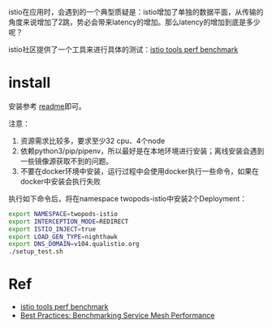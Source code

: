 
istio在应用时，会遇到的一个典型质疑是：istio增加了单独的数据平面，从传输的角度来说增加了2跳，势必会带来latency的增加。那么latency的增加到底是多少呢？

istio社区提供了一个工具来进行具体的测试：[istio tools perf benchmark](https://github.com/istio/tools/tree/master/perf/benchmark)

# install 
安装参考 [readme](https://github.com/istio/tools/tree/master/perf/benchmark)即可。

注意：
1. 资源需求比较多，要求至少32 cpu、4个node
2. 依赖python3/pip/pipenv，所以最好是在本地环境进行安装；离线安装会遇到一些镜像源获取不到的问题。
3. 不要在docker环境中安装，运行过程中会使用docker执行一些命令，如果在docker中安装会执行失败

执行如下命令后，将在namespace twopods-istio中安装2个Deployment：

```bash
export NAMESPACE=twopods-istio
export INTERCEPTION_MODE=REDIRECT
export ISTIO_INJECT=true
export LOAD_GEN_TYPE=nighthawk
export DNS_DOMAIN=v104.qualistio.org
./setup_test.sh
```


















# Ref

- [istio tools perf benchmark](https://github.com/istio/tools/tree/master/perf/benchmark)
- [Best Practices: Benchmarking Service Mesh Performance](https://istio.io/latest/blog/2019/performance-best-practices/)

